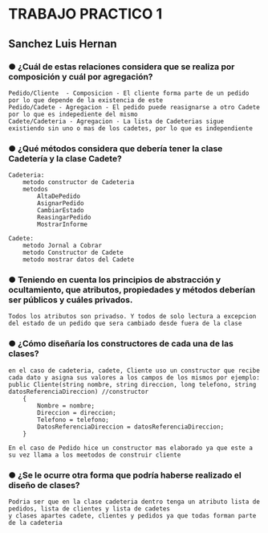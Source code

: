 # TRABAJO PRACTICO 1
## Sanchez Luis Hernan

### ● ¿Cuál de estas relaciones considera que se realiza por composición y cuál por agregación?
    Pedido/Cliente  - Composicion - El cliente forma parte de un pedido por lo que depende de la existencia de este
    Pedido/Cadete - Agregacion - El pedido puede reasignarse a otro Cadete por lo que es indepediente del mismo
    Cadete/Cadeteria - Agregacion - La lista de Cadeterias sigue existiendo sin uno o mas de los cadetes, por lo que es independiente
### ● ¿Qué métodos considera que debería tener la clase Cadetería y la clase Cadete?
    Cadeteria: 
        metodo constructor de Cadeteria
        metodos
            AltaDePedido
            AsignarPedido
            CambiarEstado
            ReasingarPedido
            MostrarInforme

    Cadete: 
        metodo Jornal a Cobrar
        metodo Constructor de Cadete
        metodo mostrar datos del Cadete

### ● Teniendo en cuenta los principios de abstracción y ocultamiento, que atributos, propiedades y métodos deberían ser públicos y cuáles privados.
    Todos los atributos son privadso. Y todos de solo lectura a excepcion del estado de un pedido que sera cambiado desde fuera de la clase

### ● ¿Cómo diseñaría los constructores de cada una de las clases?
    en el caso de cadeteria, cadete, Cliente uso un constructor que recibe cada dato y asigna sus valores a los campos de los mismos por ejemplo: 
    public Cliente(string nombre, string direccion, long telefono, string datosReferenciaDireccion) //constructor
        {
            Nombre = nombre;
            Direccion = direccion;
            Telefono = telefono;
            DatosReferenciaDireccion = datosReferenciaDireccion;
        }

    En el caso de Pedido hice un constructor mas elaborado ya que este a su vez llama a los meetodos de construir cliente

### ● ¿Se le ocurre otra forma que podría haberse realizado el diseño de clases?
    Podria ser que en la clase cadeteria dentro tenga un atributo lista de pedidos, lista de clientes y lista de cadetes
    y clases apartes cadete, clientes y pedidos ya que todas forman parte de la cadeteria
